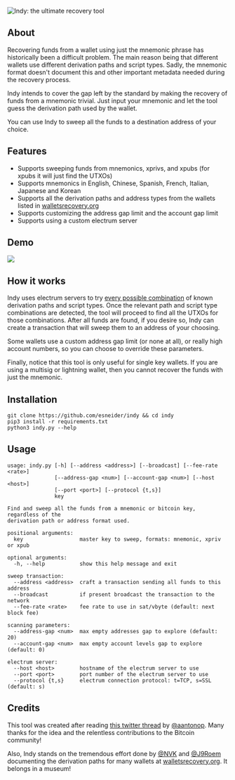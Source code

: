 ![Indy: the ultimate recovery tool](readme/header.png)

## About

Recovering funds from a wallet using just the mnemonic phrase has historically been a difficult problem. The main reason being that different wallets use different derivation paths and script types. Sadly, the mnemonic format doesn't document this and other important metadata needed during the recovery process.

Indy intends to cover the gap left by the standard by making the recovery of funds from a mnemonic trivial. Just input your mnemonic and let the tool guess the derivation path used by the wallet.

You can use Indy to sweep all the funds to a destination address of your choice.

## Features

* Supports sweeping funds from mnemonics, xprivs, and xpubs (for xpubs it will just find the UTXOs)
* Supports mnemonics in English, Chinese, Spanish, French, Italian, Japanese and Korean
* Supports all the derivation paths and address types from the wallets listed in [walletsrecovery.org](https://walletsrecovery.org/)
* Supports customizing the address gap limit and the account gap limit
* Supports using a custom electrum server

## Demo

![](readme/demo.gif)

## How it works

Indy uses electrum servers to try [every possible combination](https://github.com/esneider/indy/blob/master/descriptors.py#L10) of known derivation paths and script types. Once the relevant path and script type combinations are detected, the tool will proceed to find all the UTXOs for those combinations. After all funds are found, if you desire so, Indy can create a transaction that will sweep them to an address of your choosing.

Some wallets use a custom address gap limit (or none at all), or really high account numbers, so you can choose to override these parameters.

Finally, notice that this tool is only useful for single key wallets. If you are using a multisig or lightning wallet, then you cannot recover the funds with just the mnemonic.

## Installation
```
git clone https://github.com/esneider/indy && cd indy
pip3 install -r requirements.txt
python3 indy.py --help
```

## Usage

```
usage: indy.py [-h] [--address <address>] [--broadcast] [--fee-rate <rate>]
               [--address-gap <num>] [--account-gap <num>] [--host <host>]
               [--port <port>] [--protocol {t,s}]
               key

Find and sweep all the funds from a mnemonic or bitcoin key, regardless of the
derivation path or address format used.

positional arguments:
  key                  master key to sweep, formats: mnemonic, xpriv or xpub

optional arguments:
  -h, --help           show this help message and exit

sweep transaction:
  --address <address>  craft a transaction sending all funds to this address
  --broadcast          if present broadcast the transaction to the network
  --fee-rate <rate>    fee rate to use in sat/vbyte (default: next block fee)

scanning parameters:
  --address-gap <num>  max empty addresses gap to explore (default: 20)
  --account-gap <num>  max empty account levels gap to explore (default: 0)

electrum server:
  --host <host>        hostname of the electrum server to use
  --port <port>        port number of the electrum server to use
  --protocol {t,s}     electrum connection protocol: t=TCP, s=SSL (default: s)
```

## Credits

This tool was created after reading [this twitter thread](https://twitter.com/aantonop/status/1259478489427775491) by [@aantonop](https://twitter.com/aantonop). Many thanks for the idea and the relentless contributions to the Bitcoin community!

Also, Indy stands on the tremendous effort done by [@NVK](https://twitter.com/NVK) and [@J9Roem](https://twitter.com/J9Roem) documenting the derivation paths for many wallets at [walletsrecovery.org](https://walletsrecovery.org/). It belongs in a museum!
